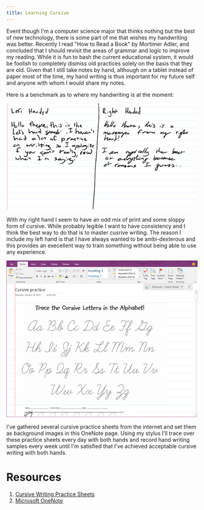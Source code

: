 ```yaml
---
title: Learning Cursive
---
```


Event though I'm a computer science major that thinks nothing but the best of new technology, there is some part of me that wishes my handwriting was better. Recently I read "How to Read a Book" by Mortimer Adler, and concluded that I should revisit the areas of grammar and logic to improve my reading. While it is fun to bash the current educational system, it would be foolish to completely dismiss old practices solely on the basis that they are old. Given that I still take notes by hand, although on a tablet instead of paper most of the time, my hand writing is thus important for my future self and anyone with whom I would share my notes.

Here is a benchmark as to where my handwriting is at the moment:

![Hand writing starting point](../images/hand-writing/1-28-17.png)

With my right hand I seem to have an odd mix of print and some sloppy form of cursive. While probably legible I want to have consistency and I think the best way to do that is to master cusrive writing. The reason I include my left hand is that I have always wanted to be ambi-dexterous and this provides an execellent way to train something without being able to use any experience.

![Cursive practice OneNote](../images/hand-writing/cursive-practice-notebook.png)

I've gathered several cursive practice sheets from the internet and set them as background images in this OneNote page. Using my stylus I'll trace over these practice sheets every day with both hands and record hand writing samples every week until I'm satisfied that I've achieved acceptable cursive writing with both hands.

# Resources
1. [Cursive Writing Practice Sheets](http://toddler-net.com/cursive-numbers.html)
2. [Microsoft OneNote](https://www.onenote.com)

